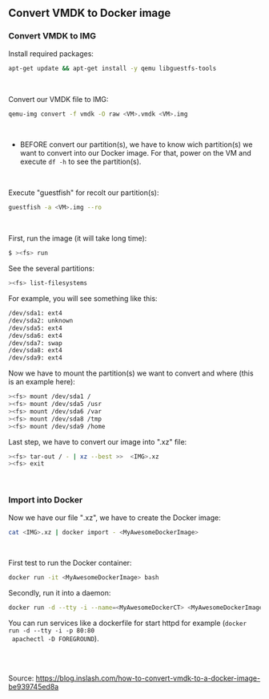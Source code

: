 ## Convert VMDK to Docker image

### Convert VMDK to IMG
Install required packages:
```bash
apt-get update && apt-get install -y qemu libguestfs-tools
```

<br>

Convert our VMDK file to IMG:
```bash
qemu-img convert -f vmdk -O raw <VM>.vmdk <VM>.img
```

<br>

* BEFORE convert our partition(s), we have to know wich partition(s) we want to convert into our Docker image. For that, power on the VM and execute <code>df -h</code> to see the partition(s).

<br>

Execute "guestfish" for recolt our partition(s):
```bash
guestfish -a <VM>.img --ro
```

<br>

First, run the image (it will take long time):
```bash
$ ><fs> run
```

See the several partitions:
```bash
><fs> list-filesystems
```

For example, you will see something like this:
```bash
/dev/sda1: ext4
/dev/sda2: unknown
/dev/sda5: ext4
/dev/sda6: ext4
/dev/sda7: swap
/dev/sda8: ext4
/dev/sda9: ext4
```

Now we have to mount the partition(s) we want to convert and where (this is an example here):
```bash
><fs> mount /dev/sda1 /
><fs> mount /dev/sda5 /usr
><fs> mount /dev/sda6 /var
><fs> mount /dev/sda8 /tmp
><fs> mount /dev/sda9 /home
```

Last step, we have to convert our image into ".xz" file:
```bash
><fs> tar-out / - | xz --best >>  <IMG>.xz
><fs> exit
```

<br>

### Import into Docker

Now we have our file "<IMG>.xz", we have to create the Docker image:
```bash
cat <IMG>.xz | docker import - <MyAwesomeDockerImage>
```

<br>

First test to run the Docker container:
```bash
docker run -it <MyAwesomeDockerImage> bash
```
Secondly, run it into a daemon:
```bash
docker run -d --tty -i --name=<MyAwesomeDockerCT> <MyAwesomeDockerImage> bash
```
You can run services like a dockerfile for start httpd for example (<code>docker run -d --tty -i  -p 80:80 <MyAwesomeDockerCT> <MyAwesomeDockerImage> apachectl -D FOREGROUND</code>).

<br><br>

Source: https://blog.inslash.com/how-to-convert-vmdk-to-a-docker-image-be939745ed8a
